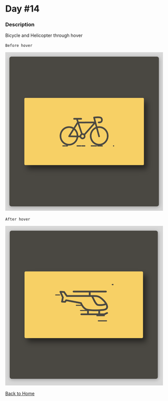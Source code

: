 # Day #14

### Description

Bicycle and Helicopter through hover

`Before hover`

<img src='./assets/image-final-1.png' width=500>

`After hover`

<img src='./assets/image-final-2.png' width=500>

[Back to Home](..)
